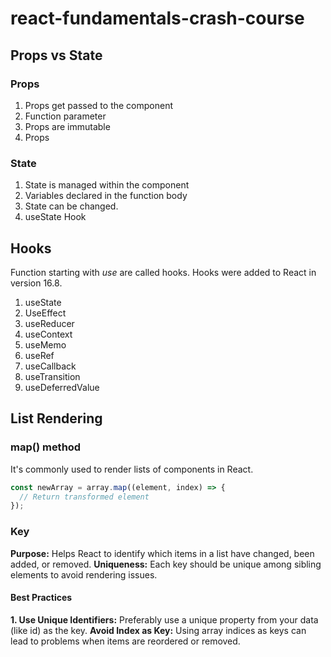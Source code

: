 # react-fundamentals-crash-course

## Props vs State
### Props
1. Props get passed to the component
2. Function parameter
3. Props are immutable
4. Props

### State
1. State is managed within the component
2. Variables declared in the function body
3. State can be changed.
4. useState Hook

## Hooks
Function starting with *use* are called hooks. Hooks were added to React in version 16.8.
1. useState
2. UseEffect
3. useReducer
4. useContext
5. useMemo
6. useRef
7. useCallback
8. useTransition
9. useDeferredValue

## List Rendering
### map() method
It's commonly used to render lists of components in React.

```javascript
const newArray = array.map((element, index) => {
  // Return transformed element
});
```

### Key
**Purpose:** Helps React to identify which items in a list have changed, been added, or removed.
**Uniqueness:** Each key should be unique among sibling elements to avoid rendering issues.

#### Best Practices
**1. Use Unique Identifiers:** Preferably use a unique property from your data (like id) as the key.
**Avoid Index as Key:** Using array indices as keys can lead to problems when items are reordered or removed.

